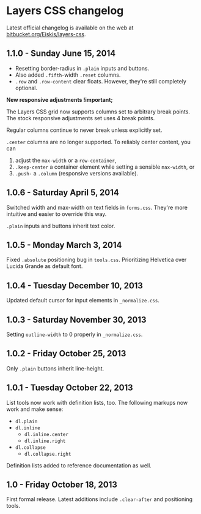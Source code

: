 
# Layers CSS changelog

Latest official changelog is available on the web at [bitbucket.org/Eiskis/layers-css](https://bitbucket.org/Eiskis/layers-css/src/default/changelog.md).



## 1.1.0 - Sunday June 15, 2014

- Resetting border-radius in `.plain` inputs and buttons.
- Also added `.fifth`-width `.reset` columns.
- `.row` and `.row-content` clear floats. However, they're still completely optional.

**New responsive adjustments !important;**

The Layers CSS grid now supports columns set to arbitrary break points. The stock responsive adjustments set uses 4 break points.

Regular columns continue to never break unless explicitly set.

`.center` columns are no longer supported. To reliably center content, you can

1. adjust the `max-width` or a `row-container`,
2. `.keep-center` a container element while setting a sensible `max-width`, or
3. `.push-` a `.column` (responsive versions available).



## 1.0.6 - Saturday April 5, 2014

Switched width and max-width on text fields in `forms.css`. They're more intuitive and easier to override this way.

`.plain` inputs and buttons inherit text color.



## 1.0.5 - Monday March 3, 2014

Fixed `.absolute` positioning bug in `tools.css`. Prioritizing Helvetica over Lucida Grande as default font.



## 1.0.4 - Tuesday December 10, 2013

Updated default cursor for input elements in `_normalize.css`.



## 1.0.3 - Saturday November 30, 2013

Setting `outline-width` to 0 properly in `_normalize.css`.



## 1.0.2 - Friday October 25, 2013

Only `.plain` buttons inherit line-height.



## 1.0.1 - Tuesday October 22, 2013

List tools now work with definition lists, too. The following markups now work and make sense:

- `dl.plain`
- `dl.inline`
	- `dl.inline.center`
	- `dl.inline.right`
- `dl.collapse`
	- `dl.collapse.right`

Definition lists added to reference documentation as well.



## 1.0 - Friday October 18, 2013

First formal release. Latest additions include `.clear-after` and positioning tools.

